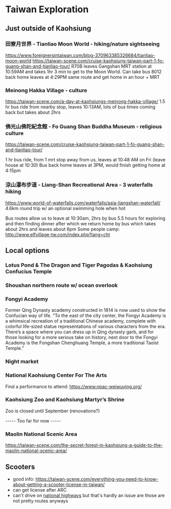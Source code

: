 # Taiwan Exploration

## Just outside of Kaohsiung

### 田寮月世界 - Tianliao Moon World - hiking/nature sightseeing
https://www.foreignersintaiwan.com/blog-370963385326684/tianliao-moon-world
https://taiwan-scene.com/cruise-kaohsiung-taiwan-part-1-fo-guang-shan-and-tianliao-tour/
R70B leaves Gangshan MRT station at 10:59AM and takes 1hr 3 min to get to the Moon World.
Can take bus 8012 back home leaves at 4:29PM same route and get home in an hour + MRT

### Meinong Hakka Village - culture
https://taiwan-scene.com/a-day-at-kaohsiungs-meinong-hakka-village/
1.5 hr bus ride from nearby stop, leaves 10:13AM, lots of bus times coming back but takes about 2hrs

### 佛光山佛陀紀念館 - Fo Guang Shan Buddha Museum - religious culture
https://taiwan-scene.com/cruise-kaohsiung-taiwan-part-1-fo-guang-shan-and-tianliao-tour/

1 hr bus ride, from 1 mrt stop away from us, leaves at 10:48 AM on Fri (leave house at 10:30)
Bus back home leaves at 3PM, would finish getting home at 4:15pm

### 涼山瀑布步道 - Liang-Shan Recreational Area - 3 waterfalls hiking
https://www.world-of-waterfalls.com/waterfalls/asia-liangshan-waterfall/
4.6km round trip w/ an optional swimming hole when hot

Bus routes allow us to leave at 10:30am, 2hrs by bus
5.5 hours for exploring and then finding dinner after which we return home by bus which takes about 2hrs and leaves about 6pm
Some people camp: http://www.elfvillage-tw.com/index.php?lang=cht

## Local options

### Lotus Pond & The Dragon and Tiger Pagodas & Kaohsiung Confucius Temple

### Shoushan northern route w/ ocean overlook

### Fongyi Academy
Former Qing Dynasty academy constructed in 1814 is now used to show the Confucian way of life. "To the east of the city center, the Fongyi Academy is a whimsical recreation of a traditional Chinese academy, complete with colorful life-sized statue representations of various characters from the era. There’s a space where you can dress up in Qing dynasty garb, and for those looking for a more serious take on history, next door to the Fongyi Academy is the Fongshan Chenghuang Temple, a more traditional Taoist Temple."

### Night market

### National Kaohsiung Center For The Arts
Find a performance to attend: https://www.npac-weiwuying.org/

### Kaohsiung Zoo and Kaohsiung Martyr’s Shrine
Zoo is closed until September (renovations?)

----- Too far for now -----

### Maolin National Scenic Area
https://taiwan-scene.com/the-secret-forest-in-kaohsiung-a-guide-to-the-maolin-national-scenic-area/

## Scooters
- good info: https://taiwan-scene.com/everything-you-need-to-know-about-getting-a-scooter-license-in-taiwan/
- can get license after ARC
- can't drive on [national highways](https://en.wikipedia.org/wiki/Highway_system_in_Taiwan#/map/0) but that's hardly an issue are those are not pretty routes anyways